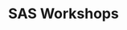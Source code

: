 ---
title: "SAS Workshops"
externalUrl: https://www.sasworkshops.com/
summary: "Are you a manager who needs support navigating a new LabVIEW project? Do you need to increase your project bandwidth without a long-term commitment? Or are you a developer looking to take your LabVIEW skills to the next level? SAS Workshops is here to help you surmount any obstacle with creativity, community, joy- and effectiveness. "
showSummary: true
showAuthor: false
showEdit: false
showWordCount: false
showHeadingAnchors: false
sharingLinks: false
showZenMode: false
showPagination: false
showRelatedContent: false
categories:
 - "Learn Something"
 - "Handle the Details"
tags:
 - "Consulting"
 - "DQMH® Trusted Advisor"
 - "Blog"
 - "Training"
---